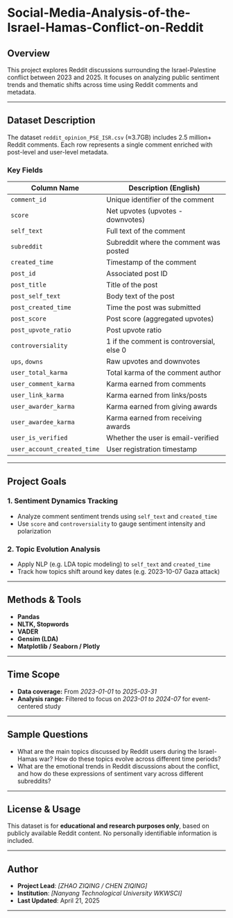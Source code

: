 # Social-Media-Analysis-of-the-Israel-Hamas-Conflict-on-Reddit

## Overview 

This project explores Reddit discussions surrounding the Israel-Palestine conflict between 2023 and 2025. It focuses on analyzing public sentiment trends and thematic shifts across time using Reddit comments and metadata.


---

## Dataset Description

The dataset `reddit_opinion_PSE_ISR.csv` (≈3.7GB) includes 2.5 million+ Reddit comments. Each row represents a single comment enriched with post-level and user-level metadata.



### Key Fields

| Column Name             | Description (English)                                         
|-------------------------|----------------------------------------------------------------|
| `comment_id`            | Unique identifier of the comment                               | 
| `score`                 | Net upvotes (upvotes - downvotes)                              |
| `self_text`             | Full text of the comment                                       | 
| `subreddit`             | Subreddit where the comment was posted                         | 
| `created_time`          | Timestamp of the comment                                       | 
| `post_id`               | Associated post ID                                             | 
| `post_title`            | Title of the post                                              | 
| `post_self_text`        | Body text of the post                                          |
| `post_created_time`     | Time the post was submitted                                    |
| `post_score`            | Post score (aggregated upvotes)                                | 
| `post_upvote_ratio`     | Post upvote ratio                                              |
| `controversiality`      | 1 if the comment is controversial, else 0                      |
| `ups`, `downs`          | Raw upvotes and downvotes                                      |
| `user_total_karma`      | Total karma of the comment author                              |
| `user_comment_karma`    | Karma earned from comments                                     |
| `user_link_karma`       | Karma earned from links/posts                                  |
| `user_awarder_karma`    | Karma earned from giving awards                                |
| `user_awardee_karma`    | Karma earned from receiving awards                             |
| `user_is_verified`      | Whether the user is email-verified                             |
| `user_account_created_time` | User registration timestamp                                | 

---

## Project Goals

### 1. Sentiment Dynamics Tracking 
- Analyze comment sentiment trends using `self_text` and `created_time`
- Use `score` and `controversiality` to gauge sentiment intensity and polarization


### 2. Topic Evolution Analysis
- Apply NLP (e.g. LDA topic modeling) to `self_text` and `created_time`
- Track how topics shift around key dates (e.g. 2023-10-07 Gaza attack)

---

## Methods & Tools 

- **Pandas** 
- **NLTK, Stopwords** 
- **VADER** 
- **Gensim (LDA)**
- **Matplotlib / Seaborn / Plotly** 

---

## Time Scope 

- **Data coverage:** From *2023-01-01* to *2025-03-31*
- **Analysis range:** Filtered to focus on *2023-01 to 2024-07* for event-centered study


---

## Sample Questions

- What are the main topics discussed by Reddit users during the Israel-Hamas war? How do these topics evolve across different time periods?
- What are the emotional trends in Reddit discussions about the conflict, and how do these expressions of sentiment vary across different subreddits?

---

## License & Usage

This dataset is for **educational and research purposes only**, based on publicly available Reddit content. No personally identifiable information is included.


---

## Author

- **Project Lead**: *[ZHAO ZIQING / CHEN ZIQING]*  
- **Institution**: *[Nanyang Technological University WKWSCI]*  
- **Last Updated**: April 21, 2025

---

